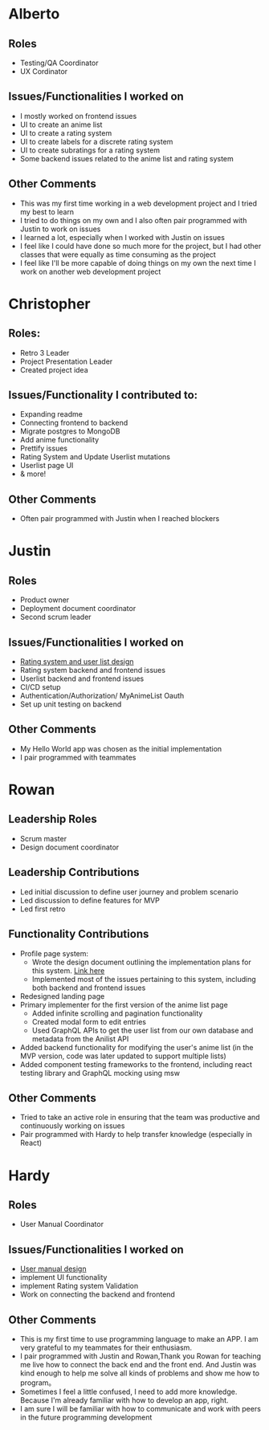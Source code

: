 # Alberto

## Roles

- Testing/QA Coordinator
- UX Cordinator

## Issues/Functionalities I worked on

- I mostly worked on frontend issues
- UI to create an anime list
- UI to create a rating system
- UI to create labels for a discrete rating system
- UI to create subratings for a rating system
- Some backend issues related to the anime list and rating system

## Other Comments

- This was my first time working in a web development project and I tried my best to learn
- I tried to do things on my own and I also often pair programmed with Justin to work on issues
- I learned a lot, especially when I worked with Justin on issues
- I feel like I could have done so much more for the project, but I had other classes that were equally as time consuming as the project
- I feel like I'll be more capable of doing things on my own the next time I work on another web development project

# Christopher

## Roles:
- Retro 3 Leader
- Project Presentation Leader
- Created project idea

## Issues/Functionality I contributed to:
- Expanding readme
- Connecting frontend to backend
- Migrate postgres to MongoDB
- Add anime functionality
- Prettify issues
- Rating System and Update Userlist mutations
- Userlist page UI
- & more!

## Other Comments
- Often pair programmed with Justin when I reached blockers

# Justin

## Roles
- Product owner
- Deployment document coordinator
- Second scrum leader

## Issues/Functionalities I worked on
- [Rating system and user list design](https://github.com/ucsb-cs148-f21/project-t10-animelist/blob/main/docs/ratingsystem_userlist_design_doc.pdf)
- Rating system backend and frontend issues
- Userlist backend and frontend issues
- CI/CD setup
- Authentication/Authorization/ MyAnimeList Oauth
- Set up unit testing on backend

## Other Comments
- My Hello World app was chosen as the initial implementation
- I pair programmed with teammates 

# Rowan

## Leadership Roles
* Scrum master
* Design document coordinator

## Leadership Contributions
* Led initial discussion to define user journey and problem scenario
* Led discussion to define features for MVP
* Led first retro

## Functionality Contributions
* Profile page system:
  * Wrote the design document outlining the implementation plans for this system. [Link here](https://github.com/ucsb-cs148-f21/project-t10-animelist/blob/main/docs/profile_customization_design.md)
  * Implemented most of the issues pertaining to this system, including both backend and frontend issues
* Redesigned landing page
* Primary implementer for the first version of the anime list page
  * Added infinite scrolling and pagination functionality
  * Created modal form to edit entries
  * Used GraphQL APIs to get the user list from our own database and metadata from the Anilist API
* Added backend functionality for modifying the user's anime list (in the MVP version, code was later updated to support multiple lists)
* Added component testing frameworks to the frontend, including react testing library and GraphQL mocking using msw

## Other Comments
* Tried to take an active role in ensuring that the team was productive and continuously working on issues
* Pair programmed with Hardy to help transfer knowledge (especially in React)

# Hardy

## Roles
- User Manual Coordinator

## Issues/Functionalities I worked on
- [User manual design](https://docs.google.com/document/d/1VxZ0oF26g2WyNwuhngmotgOxFRuNlhcLRU3S09NBISk/edit?usp=sharing)
- implement UI functionality
- implement Rating system Validation
- Work on connecting the backend and frontend

## Other Comments
- This is my first time to use programming language to make an APP. I am very grateful to my teammates for their enthusiasm.
- I pair programmed with Justin and Rowan,Thank you Rowan for teaching me live how to connect the back end and the front end. And Justin was kind enough to help me solve all kinds of problems and show me how to program。
- Sometimes I feel a little confused, I need to add more knowledge. Because I'm already familiar with how to develop an app, right.
- I am sure I will be familiar with how to communicate and work with peers in the future programming development

